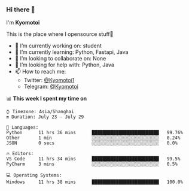 ### Hi there 👋

I'm **Kyomotoi**

This is the place where I opensource stuff🤺

- 🔭 I’m currently working on: student
- 🌱 I’m currently learning: Python, Fastapi, Java
- 👯 I’m looking to collaborate on: None
- 🤔 I’m looking for help with: Python, Java
- 📫 How to reach me: 
    - Twitter: [@Kyomotoi1](https://twitter.com/Kyomotoi1) 
    - Telegram: [@Kyomotoi](https://t.me/Kyomotoi)

📊 **This week I spent my time on**
<!--START_SECTION:waka-->
```text
⌚︎ Timezone: Asia/Shanghai
🔛 Duration: July 23 - July 29

💬 Languages: 
Python      11 hrs 36 mins      █████████████████████████   99.76% 
Other       1 min               ░░░░░░░░░░░░░░░░░░░░░░░░░   0.24% 
JSON        0 secs              ░░░░░░░░░░░░░░░░░░░░░░░░░   0.0%

🔥 Editors: 
VS Code     11 hrs 34 mins      █████████████████████████   99.5% 
PyCharm     3 mins              ░░░░░░░░░░░░░░░░░░░░░░░░░   0.5%

💻 Operating Systems: 
Windows     11 hrs 38 mins      █████████████████████████   100.0%
```
<!--END_SECTION:waka-->
